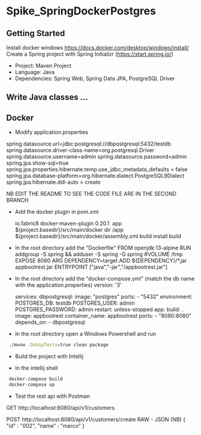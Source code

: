 # Spike_SpringDockerPostgres

## Getting Started

Install docker windows https://docs.docker.com/desktop/windows/install/
Create a Spring project with Spring Initializr (https://start.spring.io/)
* Project: Maven Project
* Language: Java
* Dependencies: Spring Web, Spring Data JPA, PostgreSQL Driver


## Write Java classes ...

## Docker

* Modify application.properties

spring.datasource.url=jdbc:postgresql://dbpostgresql:5432/testdb
spring.datasource.driver-class-name=org.postgresql.Driver
spring.datasource.username=admin
spring.datasource.password=admin
spring.jpa.show-sql=true
spring.jpa.properties.hibernate.temp.use_jdbc_metadata_defaults = false
spring.jpa.database-platform=org.hibernate.dialect.PostgreSQL9Dialect
spring.jpa.hibernate.ddl-auto = create

NB
EDIT THE README TO SEE THE CODE
FILE ARE IN THE SECOND BRANCH






* Add the docker plugin in pom.xml

    <plugin>
				<groupId>io.fabric8</groupId>
				<artifactId>docker-maven-plugin</artifactId>
				<version>0.20.1</version>
				<configuration>
					<images>
						<image>
							<name>app</name>
							<build>
								<dockerFileDir>${project.basedir}/src/main/docker</dockerFileDir>
								<assembly>
									<mode>dir</mode>
									<targetDir>/app</targetDir>
									<descriptor>${project.basedir}/src/main/docker/assembly.xml</descriptor>
								</assembly>
							</build>
						</image>
					</images>
				</configuration>
				<executions>
					<execution>
						<id>build</id>
						<phase>install</phase>
						<goals>
							<goal>build</goal>
						</goals>
					</execution>
				</executions>
			</plugin>
      
 * In the root directory add the "Dockerfile"
  FROM openjdk:13-alpine
  RUN addgroup -S spring && adduser -S spring -G spring
  #VOLUME /tmp
  EXPOSE 8080
  ARG DEPENDENCY=target
  ADD ${DEPENDENCY}/*.jar appbootrest.jar
  ENTRYPOINT ["java","-jar","/appbootrest.jar"]

* In the root directory add the "docker-compose.yml" (match the db name with the application.properties)
  version: '3'

  services:
    dbpostgresql:
      image: "postgres"
      ports:
        - "5432"
      environment:
        POSTGRES_DB: testdb
        POSTGRES_USER: admin
        POSTGRES_PASSWORD: admin
        restart: unless-stopped
    app:
      build: .
      image: appbootrest
      container_name: appbootrest
      ports:
        - "8080:8080"
      depends_on:
        - dbpostgresql


* In the root directory open a Windows Powershell and run 

```sh
 ./mvnw -DskipTests=true clean package
```

* Build the project with Intellij

* In the intellij shell
```sh
 docker-compose build
 docker-compose up
```

* Test the rest api with Postman

GET http://localhost:8080/api/v1/customers

POST http://localhost:8080/api/v1/customers/create
RAW - JSON (NB)
{ 
    "id" : "002",
    "name" : "marco"
}



